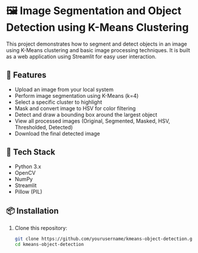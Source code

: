 # 🖼️ Image Segmentation and Object Detection using K-Means Clustering

This project demonstrates how to segment and detect objects in an image using K-Means clustering and basic image processing techniques. It is built as a web application using Streamlit for easy user interaction.

## 🚀 Features

- Upload an image from your local system
- Perform image segmentation using K-Means (k=4)
- Select a specific cluster to highlight
- Mask and convert image to HSV for color filtering
- Detect and draw a bounding box around the largest object
- View all processed images (Original, Segmented, Masked, HSV, Thresholded, Detected)
- Download the final detected image

## 🧰 Tech Stack

- Python 3.x
- OpenCV
- NumPy
- Streamlit
- Pillow (PIL)

## 📦 Installation

1. Clone this repository:
   ```bash
   git clone https://github.com/yourusername/kmeans-object-detection.git
   cd kmeans-object-detection
